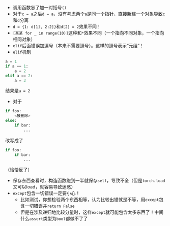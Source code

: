 - 调用函数忘了加一对括号`()`
- 对于`c = a`之后`d = a`，没有考虑两个`a`是同一个指针，直接新建一个对象导致`c`和`d`分离
- `d = {1: d[1], 2:2]}`和`d[2] = 2`效果不同！
- `[某某 for _ in range(10)]`这种和`*`效果不同（一个指向不同对象，一个指向相同对象）
- `elif`后面错误加逗号（本来不需要逗号）。这样的逗号表示“元组”！
- `elif`机制
```python
a = 1
if a == 1:
    a = 2
elif a == 2:
    a = 3
```
结果是`a = 2`
- 对于
```python
if foo:
    <被删除>
else:
    if bar:
        ...
```
改写成了
```python
if foo:
    if bar:
        ...
```
（恰恰反了）
- 保存东西查看时，构造函数跑到一半就保存`self`，导致不全（但是`torch.load`又可以load，就容易导致迷惑）
- `except`包含一切错误一定要小心！
  - 比如测试，你想检验两个东西相等，认为比较出错就是不等，用`except`包含一切错误并`return False`
  - 但是在涉及递归地比较分量时，这样`except`就可能包含太多东西了！中间什么`assert`类型为`bool`都做不了了
